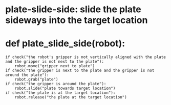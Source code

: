 # plate-slide-side: slide the plate sideways into the target location
# def plate_slide_side(robot):
    if check("the robot's gripper is not vertically aligned with the plate and the gripper is not next to the plate"):
        robot.move("gripper next to plate")
    if check("the gripper is next to the plate and the gripper is not around the plate"):
        robot.grab("plate")
    if check("the gripper is around the plate"):
        robot.slide("plate towards target location")
    if check("the plate is at the target location"):
        robot.release("the plate at the target location")